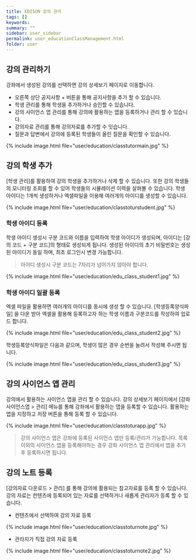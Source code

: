 ```yaml
---
title: EDISON 강의 관리
tags: []
keywords:
summary: ""
sidebar: user_sidebar
permalink: user_educationClassManagement.html
folder: user
---
```



## 강의 관리하기

강좌에서 생성된 강의를 선택하면 강의 상세보기 페이지로 이동합니다.

 - 오른쪽 상단 공지사항 + 버튼을 통해 공지사항을 추가 할 수 있습니다.
 - 학생 관리를 통해 학생을 추가하거나 승인할 수 있습니다.
 - 강의 사이언스 앱 관리를 통해 강의에 활용하는 앱을 등록하거나 관리 할 수 있습니다.
 - 강의자료 관리를 통해 강의자료를 추가할 수 잇습니다.
 - 질문과 답변에서 강의에 등록된 학생들이 올린 질문을 확인할 수 있습니다.

{% include image.html file="user/education/classtutormain.jpg" %}


## 강의 학생 추가 

[학생 관리]를 활용하여 강의 학생을 추가하거나 삭제 할 수 있습니다. 또한 강의 학생들의 모니터링 조회를 할 수 있어 학생들의 시뮬레이션 이력을 살펴볼 수 있습니다.
학생 아이디는 1개씩 생성하거나 엑샐파일을 이용해 여러개의 아이디를 생성할 수 있습니다.

{% include image.html file="user/education/classtoturstudent.jpg" %}

### 학생 아이디 등록

학생 아이디 생성시 구분 코드와 이름을 입력하여 학생 아이디가 생성되며, 아이디는 [강의 코드 + 구분 코드]의 형태로 생성되게 됩니다. 
생성된 아이디의 초기 비밀번호는 생성된 아이디가 동일 하며, 최초 로그인시 변경 가능합니다.

> 아이디 생성시 구분 코드는 7자리가 넘어가지 않아야 합니다.

{% include image.html file="user/education/edu_class_student1.jpg" %}

### 학생 아이디 일괄 등록

엑셀 파일을 활용하면 여러개의 아이디를 동시에 생성 할 수 있습니다. [학생등록양식파일] 을 다운 받아 엑셀을 활용해 등록하고자 하는 학생 이름과 구분코드를 작성하여 업로드 합니다.

{% include image.html file="user/education/edu_class_student2.jpg" %}

학생등록양식파일은 다음과 같으며, 학생이 많은 경우 순번을 늘려서 작성해 주시면 됩니다. 

{% include image.html file="user/education/edu_class_student3.jpg" %}


## 강의 사이언스 앱 관리


강의에서 활용하는 사이언스 앱을 관리 할 수 있습니다. 강의 상세보기 페이지에서 [강좌 사이언스앱 > 관리] 메뉴를 통해 강좌에서 활용하는 앱을 등록할 수 있습니다. 활용하는 앱을 지정하고 저장 버튼을 통해 등록 할 수 있습니다.

{% include image.html file="user/education/classtoturapp.jpg" %}

> 강의 사이언스 앱은 강좌에 등록된 사이언스 앱만 등록/관리가 가능합니다. 목록 이외의 사이언스 앱을 등록해야하는 경우 강좌 사이언스 앱 관리에서 앱을 추가 후 등록하시면 됩니다.

## 강의 노트 등록

[강의자료 다운로드 > 관리] 를 통해 강의에 활용되는 참고자료를 등록 할 수 있습니다. 강의 자료는 컨텐츠에 등록되어 있는 자료를 선택하거나 새롭게 관리자가 등록 할 수 있습니다.

- 컨텐츠에서 선택하여 강의 자료 등록

{% include image.html file="user/education/classtoturnote.jpg" %}

- 관라지가 직접 강의 자료 등록

{% include image.html file="user/education/classtoturnote2.jpg" %}


